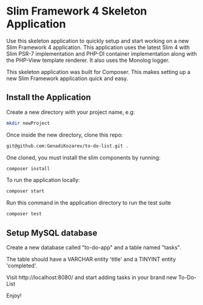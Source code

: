 # Slim Framework 4 Skeleton Application

Use this skeleton application to quickly setup and start working on a new Slim Framework 4 application. This application uses the latest Slim 4 with Slim PSR-7 implementation and PHP-DI container implementation along with the PHP-View template renderer. It also uses the Monolog logger.

This skeleton application was built for Composer. This makes setting up a new Slim Framework application quick and easy.

## Install the Application

Create a new directory with your project name, e.g:


```bash
mkdir newProject
```

Once inside the new directory, clone this repo:

```bash
git@github.com:GenadiKozarev/to-do-list.git .
```

One cloned, you must install the slim components by running:

```bash
composer install
```

To run the application locally:
```bash
composer start

```
Run this command in the application directory to run the test suite
```bash
composer test
```

## Setup MySQL database

Create a new database called "to-do-app" and a table named "tasks".

The table should have a VARCHAR entity 'title' and a TINYINT entity 'completed'.

Visit http://localhost:8080/ and start adding tasks in your brand new To-Do-List

Enjoy!
